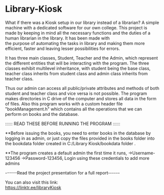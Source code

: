# Library-Kiosk

What if there was a Kiosk setup in our library instead of a librarian? A simple machine with a dedicated software for our own college.
This project is made by keeping in mind all the necessary functions and the duties of a human librarian in the library. It has been made with  
the purpose of automating the tasks in library and making them more efficient, faster and leaving lesser possibilities for errors.

It has three main classes, Student, Teacher and the Admin, which represent the different entities that will be interacting with the program.
The three classes exhibit multilevel inheritance, with student being the base class, teacher class inherits from student class and admin class 
inherits from teacher class. 

Thus our admin can access all public/private attributes and methods of both student and teacher class and vice versa is not possible.
The program makes directories in C drive of the computer and stores all data in the form of files. Also this program works with a custom 
header file "bookManagement.h" which contains all the operations that we can perform on books and the database. 

:::::: READ THESE BEFORE RUNNING THE PROGRAM ::::::

**Before issuing the books, you need to enter books in the database by logging in as admin, or just copy the files provided in the books folder 
into the bookdata folder created in C:/Library Kiosk/bookdata folder . 

**The program creates a default admin the first time it runs, 
->Username-123456
->Password-123456, Login using these credentials to add more admins

------Read the project presentation for a full report------

You can also visit this link:  
https://linktr.ee/libraryKiosk
